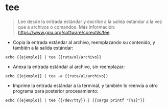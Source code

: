 # tee

> Lee desde la entrada estándar y escribe a la salida estándar a la vez que a archivos o comandos.
> Más información: <https://www.gnu.org/software/coreutils/tee>.

- Copia la entrada estándar al archivo, reemplazando su contenido, y también a la salida estándar:

`echo {{ejemplo}} | tee {{ruta/al/archivo}}`

- Anexa la entrada estándar al archivo, sin reemplazar:

`echo {{ejemplo}} | tee -a {{ruta/al/archivo}}`

- Imprime la entrada estándar a la terminal, y también lo reenvía a otro programa para posterior procesamiento:

`echo {{ejemplo}} | tee {{/dev/tty}} | {{xargs printf "[%s]"}}`
